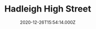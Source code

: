 ---
date: 2020-12-26T15:54:14.000Z
title: Hadleigh High Street
latitude: 52.04428511
longitude: 0.95370718
category: checkin
---